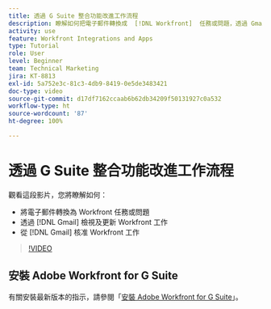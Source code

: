 ```yaml
---
title: 透過 G Suite 整合功能改進工作流程
description: 瞭解如何把電子郵件轉換成  [!DNL Workfront]  任務或問題，透過 Gmail 檢視及更新  [!DNL Workfront]  工作，以及透過 Gmail 核准  [!DNL Workfront]  工作。
activity: use
feature: Workfront Integrations and Apps
type: Tutorial
role: User
level: Beginner
team: Technical Marketing
jira: KT-8813
exl-id: 5a752e3c-81c3-4db9-8419-0e5de3483421
doc-type: video
source-git-commit: d17df7162ccaab6b62db34209f50131927c0a532
workflow-type: ht
source-wordcount: '87'
ht-degree: 100%

---
```


# 透過 G Suite 整合功能改進工作流程

觀看這段影片，您將瞭解如何：

* 將電子郵件轉換為 Workfront 任務或問題
* 透過 [!DNL Gmail] 檢視及更新 Workfront 工作
* 從 [!DNL Gmail] 核准 Workfront 工作

>[!VIDEO](https://video.tv.adobe.com/v/335114/?quality=12&learn=on&enablevpops)

## 安裝 Adobe Workfront for G Suite

有關安裝最新版本的指示，請參閱「[安裝 Adobe Workfront for G Suite](https://experienceleague.adobe.com/docs/workfront/using/adobe-workfront-integrations/workfront-for-g-suite/install-workfront-for-gsuite.html?lang=zh-Hant)」。
